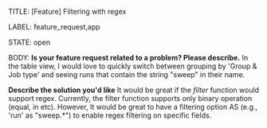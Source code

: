 TITLE:
[Feature] Filtering with regex

LABEL:
feature_request,app

STATE:
open

BODY:
**Is your feature request related to a problem? Please describe.**
In the table view, I would love to quickly switch between grouping by 'Group & Job type' and seeing runs that contain the string "sweep" in their name.

**Describe the solution you'd like**
It would be great if the *filter* function would support regex. Currently, the filter function supports only binary operation (equal, in etc). However, It would be great to have a filtering option AS (e.g., 'run' as "sweep.*") to enable regex filtering on specific fields.


